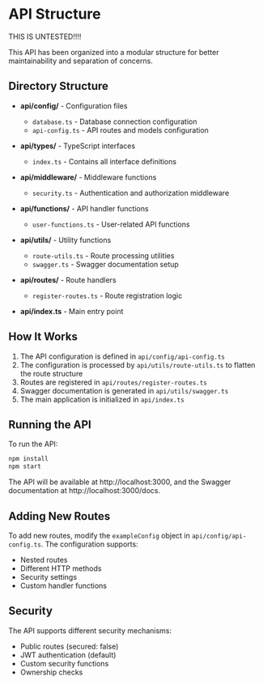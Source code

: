 # API Structure


THIS IS UNTESTED!!!!

This API has been organized into a modular structure for better maintainability and separation of concerns.

## Directory Structure

- **api/config/** - Configuration files
  - `database.ts` - Database connection configuration
  - `api-config.ts` - API routes and models configuration

- **api/types/** - TypeScript interfaces
  - `index.ts` - Contains all interface definitions

- **api/middleware/** - Middleware functions
  - `security.ts` - Authentication and authorization middleware

- **api/functions/** - API handler functions
  - `user-functions.ts` - User-related API functions

- **api/utils/** - Utility functions
  - `route-utils.ts` - Route processing utilities
  - `swagger.ts` - Swagger documentation setup

- **api/routes/** - Route handlers
  - `register-routes.ts` - Route registration logic

- **api/index.ts** - Main entry point

## How It Works

1. The API configuration is defined in `api/config/api-config.ts`
2. The configuration is processed by `api/utils/route-utils.ts` to flatten the route structure
3. Routes are registered in `api/routes/register-routes.ts`
4. Swagger documentation is generated in `api/utils/swagger.ts`
5. The main application is initialized in `api/index.ts`

## Running the API

To run the API:

```bash
npm install
npm start
```

The API will be available at http://localhost:3000, and the Swagger documentation at http://localhost:3000/docs.

## Adding New Routes

To add new routes, modify the `exampleConfig` object in `api/config/api-config.ts`. The configuration supports:

- Nested routes
- Different HTTP methods
- Security settings
- Custom handler functions

## Security

The API supports different security mechanisms:

- Public routes (secured: false)
- JWT authentication (default)
- Custom security functions
- Ownership checks
